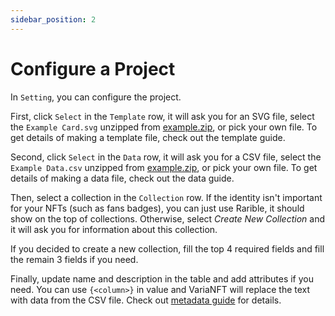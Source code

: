 ```yaml
---
sidebar_position: 2
---
```


# Configure a Project

In `Setting`, you can configure the project.  

First, click `Select` in the `Template` row, it will ask you for an SVG file, select the `Example Card.svg` unzipped from <a href="https://docs.varianft.studio/file/example.zip" download>example.zip</a>, or pick your own file. To get details of making a template file, check out the template guide.
<!-- gif 1 -->
Second, click `Select` in the `Data` row, it will ask you for a CSV file, select the `Example Data.csv` unzipped from <a href="https://docs.varianft.studio/file/example.zip" download>example.zip</a>, or pick your own file. To get details of making a data file, check out the data guide.
<!-- gif 2 -->
Then, select a collection in the `Collection` row. If the identity isn't important for your NFTs (such as fans badges), you can just use Rarible, it should show on the top of collections. Otherwise, select _Create New Collection_ and it will ask you for information about this collection.
<!-- gif 3 -->
If you decided to create a new collection, fill the top 4 required fields and fill the remain 3 fields if you need.
<!-- gif 4 -->
Finally, update name and description in the table and add attributes if you need. You can use `{<column>}` in value and VariaNFT will replace the text with data from the CSV file. Check out [metadata guide](/docs/metadata-guide) for details.
<!--  -->